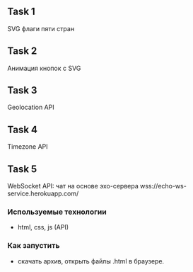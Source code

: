 ## Task 1

SVG флаги пяти стран

## Task 2

Анимация кнопок с SVG

## Task 3

Geolocation API

## Task 4

Timezone API

## Task 5

WebSocket API: чат на основе эхо-сервера wss://echo-ws-service.herokuapp.com/


### Используемые технологии

* html, css, js (API)

### Как запустить

* скачать архив, открыть файлы .html в браузере.
